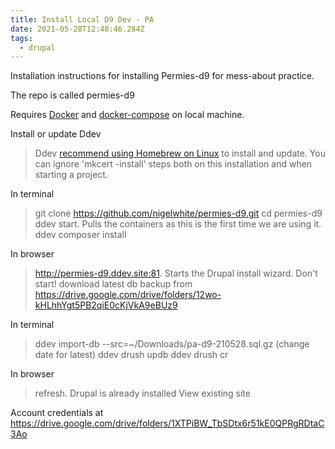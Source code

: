 ```yaml
---
title: Install Local D9 Dev - PA
date: 2021-05-28T12:48:46.284Z
tags:
  - drupal
---
```

Installation instructions for installing Permies-d9 for mess-about practice.

The repo is called permies-d9

Requires [Docker](https://docs.docker.com/engine/install/ubuntu/) and [docker-compose](https://docs.docker.com/compose/install/) on local machine.

Install or update Ddev
> Ddev [recommend using Homebrew on Linux](https://ddev.readthedocs.io/en/stable/) to install and update. You can ignore 'mkcert -install' steps both on this installation and when starting a project.

In terminal
> git clone https://github.com/nigelwhite/permies-d9.git
> cd permies-d9
> ddev start. Pulls the containers as this is the first time we are using it.
> ddev composer install

In browser
> http://permies-d9.ddev.site:81. Starts the Drupal install wizard. Don't start!
> download latest db backup from https://drive.google.com/drive/folders/12wo-kHLhhYgt5PB2qiE0cKjVkA9eBUz9

In terminal
> ddev import-db --src=~/Downloads/pa-d9-210528.sql.gz (change date for latest)
> ddev drush updb
> ddev drush cr

In browser
> refresh. Drupal is already installed
> View existing site

Account credentials at https://drive.google.com/drive/folders/1XTPiBW_TbSDtx6r51kE0QPRgRDtaC3Ao





